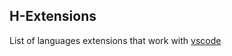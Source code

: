 ## H-Extensions

List of languages extensions that work with [vscode](https://github.com/wk-j/vscode-paste-me)
